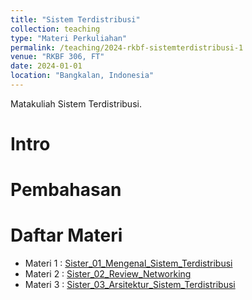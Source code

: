 ```yaml
---
title: "Sistem Terdistribusi"
collection: teaching
type: "Materi Perkuliahan"
permalink: /teaching/2024-rkbf-sistemterdistribusi-1
venue: "RKBF 306, FT"
date: 2024-01-01
location: "Bangkalan, Indonesia"
---
```


Matakuliah Sistem Terdistribusi.

Intro
======

Pembahasan
======

Daftar Materi
======
* Materi 1 : [Sister_01_Mengenal_Sistem_Terdistribusi](http://d33p-git.github.io/akademik/files/2022_Sister_01_Mengenal_Sistem_Terdistribusi.pdf) 
* Materi 2 : [Sister_02_Review_Networking](http://d33p-git.github.io/akademik/files/2022_Sister_02_Review_Networking.pdf)
* Materi 3 : [Sister_03_Arsitektur_Sistem_Terdistribusi](http://d33p-git.github.io/akademik/files/2022_Sister_03_Arsitektur_Sistem_Terdistribusi.pdf)